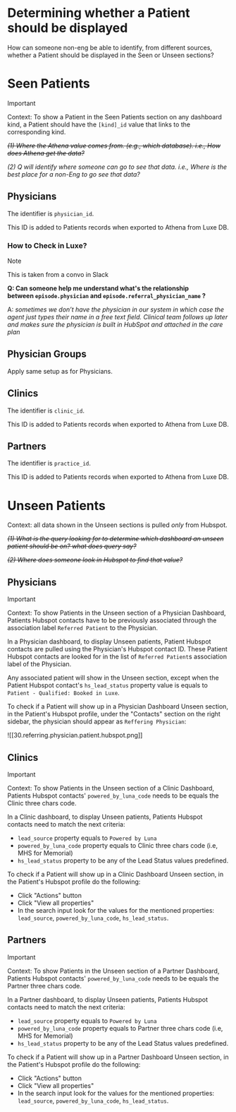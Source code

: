 # Determining whether a Patient should be displayed

How can someone non-eng be able to identify, from different sources, whether a Patient should be displayed in the Seen or Unseen sections?

# Seen Patients

> [!important]
> Context: To show a Patient in the Seen Patients section on any dashboard kind, a Patient should have the `[kind]_id` value that links to the corresponding kind.

~~*(1) Where the Athena value comes from. (e.g., which database). i.e., How does Athena get the data?*~~

*(2) Q will identify where someone can go to see that data. i.e., Where is the best place for a non-Eng to go see that data?*

## Physicians

The identifier is `physician_id`.

This ID is added to Patients records when exported to Athena from Luxe DB.

### How to Check in Luxe?

> [!Note]
> This is taken from a convo in Slack

**Q: Can someone help me understand what's the relationship between `episode.physician` and `episode.referral_physician_name` ?**

A: _sometimes we don’t have the physician in our system in which case the agent just types their name in a free text field. Clinical team follows up later and makes sure the physician is built in HubSpot and attached in the care plan_

## Physician Groups

Apply same setup as for Physicians.

## Clinics

The identifier is `clinic_id`.

This ID is added to Patients records when exported to Athena from Luxe DB.

## Partners

The identifier is `practice_id`.

This ID is added to Patients records when exported to Athena from Luxe DB.

# Unseen Patients

Context: all data shown in the Unseen sections is pulled _only_ from Hubspot.

~~*(1) What is the query looking for to determine which dashboard an unseen patient should be on? what does query say?*~~

~~*(2) Where does someone look in Hubspot to find that value?*~~

## Physicians

> [!important]
> Context: To show Patients in the Unseen section of a Physician Dashboard, Patients Hubspot contacts have to be previously associated through the association label `Referred Patient` to the Physician.

In a Physician dashboard, to display Unseen patients, Patient Hubspot contacts are pulled using the Physician's Hubspot contact ID. These Patient Hubspot contacts are looked for in the list of `Referred Patient`s association label of the Physician.

Any associated patient will show in the Unseen section, except when the Patient Hubspot contact's `hs_lead_status` property value is equals to `Patient - Qualified: Booked in Luxe`.

To check if a Patient will show up in a Physician Dashboard Unseen section, in the Patient's Hubspot profile, under the "Contacts" section on the right sidebar, the physician should appear as `Reffering Physician`:

![[30.referring.physician.patient.hubspot.png]]


## Clinics

> [!important]
> Context: To show Patients in the Unseen section of a Clinic Dashboard, Patients Hubspot contacts' `powered_by_luna_code` needs to be equals the Clinic three chars code.

In a Clinic dashboard, to display Unseen patients, Patients Hubspot contacts need to match the next criteria:

- `lead_source` property equals to `Powered by Luna`
- `powered_by_luna_code` property equals to Clinic three chars code (i.e, MHS for Memorial)
- `hs_lead_status` property to be any of the Lead Status values predefined.

To check if a Patient will show up in a Clinic Dashboard Unseen section, in the Patient's Hubspot profile do the following:

- Click "Actions" button
- Click "View all properties"
- In the search input look for the values for the mentioned properties: `lead_source`, `powered_by_luna_code`, `hs_lead_status`.

## Partners

> [!important]
> Context: To show Patients in the Unseen section of a Partner Dashboard, Patients Hubspot contacts' `powered_by_luna_code` needs to be equals the Partner three chars code.

In a Partner dashboard, to display Unseen patients, Patients Hubspot contacts need to match the next criteria:

- `lead_source` property equals to `Powered by Luna`
- `powered_by_luna_code` property equals to Partner three chars code (i.e, MHS for Memorial)
- `hs_lead_status` property to be any of the Lead Status values predefined.

To check if a Patient will show up in a Partner Dashboard Unseen section, in the Patient's Hubspot profile do the following:

- Click "Actions" button
- Click "View all properties"
- In the search input look for the values for the mentioned properties: `lead_source`, `powered_by_luna_code`, `hs_lead_status`.